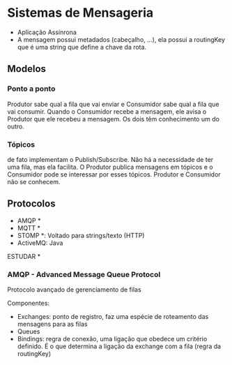 # Sistemas de Mensageria

- Aplicação Assínrona
- A mensagem possui metadados (cabeçalho, ...), ela possui a routingKey que é uma string que define a chave da rota.

## Modelos

### Ponto a ponto
Produtor sabe qual a fila que vai enviar e Consumidor sabe qual a fila que vai consumir. Quando o Consumidor recebe a mensagem, ele avisa o Produtor que ele recebeu a mensagem. Os dois têm conhecimento um do outro.

### Tópicos
de fato implementam o Publish/Subscribe. Não há a necessidade de ter uma fila, mas ela facilita. O Produtor publica mensagens em tópicos e o Consumidor pode se interessar por esses tópicos. Produtor e Consumidor não se conhecem.

## Protocolos

- AMQP *
- MQTT *
- STOMP *: Voltado para strings/texto (HTTP)
- ActiveMQ: Java

ESTUDAR *

### AMQP - Advanced Message Queue Protocol
Protocolo avançado de gerenciamento de filas

Componentes:
- Exchanges: ponto de registro, faz uma espécie de roteamento das mensagens para as filas
- Queues
- Bindings: regra de conexão, uma ligação que obedece um critério definido. É o que determina a ligação da exchange com a fila (regra da routingKey)
